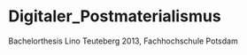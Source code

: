 Digitaler_Postmaterialismus
===========================

Bachelorthesis 
Lino Teuteberg
2013, Fachhochschule Potsdam
